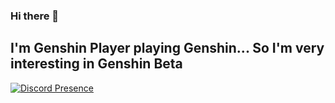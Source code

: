 ### Hi there 👋
## I'm Genshin Player playing Genshin... So I'm very interesting in Genshin Beta
[![Discord Presence](https://lanyard.cnrad.dev/api/479221505738276884)](https://discord.com/users/479221505738276884)

